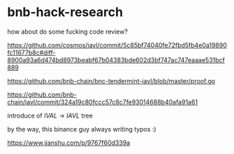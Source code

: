 # bnb-hack-research
 
how about do some fucking code review?

https://github.com/cosmos/iavl/commit/5c85bf74040fe72fbd5fb4e0a19890fc11677b8c#diff-8900a93a6d474bd8973beabf67b04383bde602d3bf747ac747eaaae531bcf889

https://github.com/bnb-chain/bnc-tendermint-iavl/blob/master/proof.go

https://github.com/bnb-chain/iavl/commit/324a19c80fccc57c8c7fe93014688b40afa91a61


introduce of *IVAL* -> *IAVL* tree


by the way, this binance guy always writing typos :)


https://www.jianshu.com/p/9767f60d339a